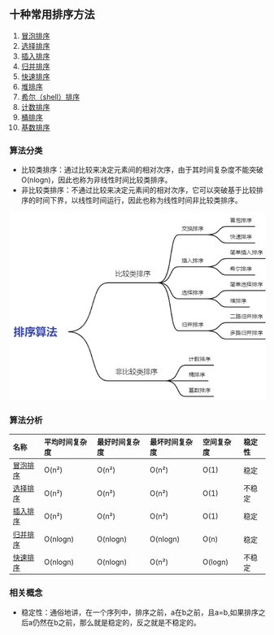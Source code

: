 ## 十种常用排序方法

1. [冒泡排序](./1.BubbleSort.md)
2. [选择排序](./2.SelectionSort.md)
3. [插入排序](./3.InsertionSort.md)
4. [归并排序](./4.MergeSort.md)
5. [快速排序](./5.QuickSort.md)
6. [堆排序]()
7. [希尔（shell）排序]()
8. [计数排序]()
9. [桶排序]()
10. [基数排序]()

### 算法分类
* 比较类排序：通过比较来决定元素间的相对次序，由于其时间复杂度不能突破O(nlogn)，因此也称为非线性时间比较类排序。
* 非比较类排序：不通过比较来决定元素间的相对次序，它可以突破基于比较排序的时间下界，以线性时间运行，因此也称为线性时间非比较类排序。

![img.png](sortingCategory.png)

### 算法分析

|  名称  | 平均时间复杂度 | 最好时间复杂度 | 最坏时间复杂度 | 空间复杂度 | 稳定性 |
| :---- | :---------- | :----------- | :---------- | :------- | :---- |
| [冒泡排序](./1.BubbleSort.md)    | O(n²) | O(n²) | O(n²) | O(1) | 稳定 |
| [选择排序](./2.SelectionSort.md) | O(n²) | O(n²) | O(n²) | O(1) | 不稳定 |
| [插入排序](./3.InsertionSort.md) | O(n²) | O(n²) | O(n²) | O(1) | 稳定 |
| [归并排序](./4.MergeSort.md)     | O(nlogn) | O(nlogn) | O(nlogn) | O(n) | 稳定 |
| [快速排序](./5.QuickSort.md)     | O(nlogn) | O(nlogn) | O(n²) | O(logn) | 不稳定 |


### 相关概念
* 稳定性：通俗地讲，在一个序列中，排序之前，a在b之前，且a=b,如果排序之后a仍然在b之前，那么就是稳定的，反之就是不稳定的。
